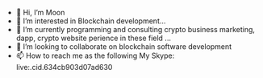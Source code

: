 - 👋 Hi, I’m Moon
- 👀 I’m interested in Blockchain development...
- 🌱 I’m currently programming and consulting crypto business marketing, dapp, crypto website perience in these field ...
- 💞️ I’m looking to collaborate on blockchain software development
- 📫 How to reach me as the following
       My Skype: live:.cid.634cb903d07ad630

<!---
GoMoon21/GoMoon21 is a ✨ special ✨ repository because its `README.md` (this file) appears on your GitHub profile.
You can click the Preview link to take a look at your changes.
--->

